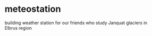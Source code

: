 # meteostation
building weather station for our friends who study Janquat glaciers in Elbrus region
